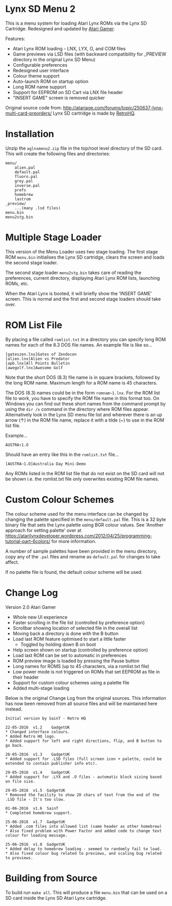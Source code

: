 # Lynx SD Menu 2

This is a menu system for loading Atari Lynx ROMs via the Lynx SD Cartridge. Redesigned and updated by [Atari Gamer](https://atarigamer.com).

Features:

 * Atari Lynx ROM loading - LNX, LYX, O, and COM files
 * Game previews via LSD files (with backward compatibility for _PREVIEW directory in the original Lynx SD Menu)
 * Configurable preferences
 * Redesigned user interface
 * Colour theme support
 * Auto-launch ROM on startup option
 * Long ROM name support
 * Support for EEPROM on SD Cart via LNX file header
 * "INSERT GAME" screen is removed quicker

Original source code from: <http://atariage.com/forums/topic/250637-lynx-multi-card-preorders/>
Lynx SD cartridge is made by [RetroHQ](http://www.retrohq.co.uk).

# Installation
Unzip the ```aglnxmenu2.zip``` file in the top/root level directory of the SD card. This will create the following files and directories:

```
menu/
	alien.pal
	default.pal
	fluoro.pal
	grey.pal
	inverse.pal
	prefs
	homebrew
	lastrom
_preview/
	...(many .lsd files)
menu.bin
menu2stg.bin
```

# Multiple Stage Loader
This version of the Menu Loader uses two stage loading. The first stage ROM ```menu.bin``` initialises the Lynx SD cartridge, clears the screen and loads the second stage loader.

The second stage loader ```menu2stg.bin``` takes care of reading the preferences, current directory, displaying Atari Lynx ROM lists, launching ROMs, etc.

When the Atari Lynx is booted, it will briefly show the 'INSERT GAME' screen. This is normal and the first and second stage loaders should take over.

# ROM List File

By placing a file called ```romlist.txt``` in a directory you can specify long ROM names for each of the 8.3 DOS file names.
An example file is like so...

```
[gateszen.lnx]Gates of Zendocon
[alien.lnx]Alien vs Predator
[apb.lnx]All Points Bulletin
[awegolf.lnx]Awesome Golf
```

Note that the short DOS (8.3) file name is in square brackets, followed by the long ROM name. Maximum length for a ROM name is 45 characters.

The DOS (8.3) names could be in the form ```romnam~1.lnx```. For the ROM list file to work, you have to specify the ROM file name in this format too. On Windows you can find out these short names from the command prompt by using the ```dir /x``` command in the directory where ROM files appear. Alternatively look in the Lynx SD menu file list and wherever there is an up arrow (↑) in the ROM file name, replace it with a tilde (~) to use in the ROM list file.

Example...

```
AUSTRA↑1.O
```

Should have an entry like this in the ```romlist.txt``` file...

```
[AUSTRA~1.O]Australia Day Mini-Demo
```

Any ROMs listed in the ROM list file that do not exist on the SD card will not be shown i.e. the romlist.txt file only overwrites existing ROM file names.

# Custom Colour Schemes

The colour scheme used for the menu interface can be changed by changing the palette specified in the ```menu/default.pal``` file. This is a 32 byte binary file that sets the Lynx palette using BGR colour values. See 'Another approach for setting palette' over at https://atarilynxdeveloper.wordpress.com/2012/04/25/programming-tutorial-part-6colors/ for more information.

A number of sample palettes have been provided in the menu directory, copy any of the ```.pal``` files and rename as ```default.pal``` for changes to take affect.

If no palette file is found, the default colour scheme will be used.

# Change Log

Version 2.0 Atari Gamer

* Whole new UI experience
 * Faster scrolling in the file list (controlled by preference option)
 * Scrollbar showing location of selected file in the overall list
 * Moving back a directory is done with the B button
* Load last ROM feature optimised to start a little faster
  * Toggled by holding down B on boot
* Help screen shown on startup (controlled by preference option)
* Load last ROM can be set to automatic in preferences
* ROM preview image is loaded by pressing the Pause button
* Long names for ROMS (up to 45 characters, via a romlist.txt file)
* Low power mode is not triggered on ROMs that set EEPROM as file in their header
* Support for custom colour schemes using a palette file
* Added multi-stage loading

Below is the original Change Log from the original sources. This information has now been removed from all source files and will be maintained here instead.

```
Initial version by SainT - Retro HQ

22-05-2016	v1.2	GadgetUK
* Changed interface colours.
* Added Retro HQ logo.
* Added support for left and right directions, flip, and B button to go back.

26-05-2016  v1.3	GadgetUK
* Added support for .LSD files (full screen icon + palette, could be extended to contain publisher info etc).

29-05-2016  v1.4	GadgetUK
* Added support for .LYX and .O files - automatic block sizing based on file size.

29-05-2016  v1.5  GadgetUK
* Removed the facility to show 20 chars of text from the end of the .LSD file - It's too slow.

01-06-2016  v1.6  SainT
* Completed homebrew support.

25-06-2016  v1.7  GadgetUK
* Added .com files into allowed list (same header as other homebrew)
* Also fixed problem with Power Factor and added code to change text colour for loading message.

25-06-2016  v1.8  GadgetUK
* Added delay to homebrew loading - seemed to randomly fail to load.
* Also fixed colour bug related to previews, and scaling bug related to previews.
```

# Building from Source

To build run ```make all```. This will produce a file ```menu.bin``` that can be used on a SD card inside the Lynx SD Atari Lynx cartridge.